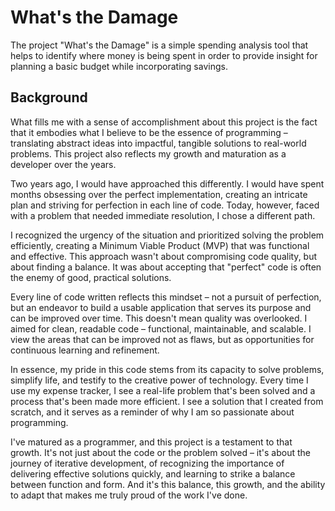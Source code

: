 # What's the Damage
The project "What's the Damage" is a simple spending analysis tool that helps to identify where money is being spent in order to provide insight for planning a basic budget while incorporating savings.

## Background
What fills me with a sense of accomplishment about this project is the fact that it embodies what I believe to be the essence of programming – translating abstract ideas into impactful, tangible solutions to real-world problems. This project also reflects my growth and maturation as a developer over the years.

Two years ago, I would have approached this differently. I would have spent months obsessing over the perfect implementation, creating an intricate plan and striving for perfection in each line of code. Today, however, faced with a problem that needed immediate resolution, I chose a different path.

I recognized the urgency of the situation and prioritized solving the problem efficiently, creating a Minimum Viable Product (MVP) that was functional and effective. This approach wasn't about compromising code quality, but about finding a balance. It was about accepting that "perfect" code is often the enemy of good, practical solutions.

Every line of code written reflects this mindset – not a pursuit of perfection, but an endeavor to build a usable application that serves its purpose and can be improved over time. This doesn't mean quality was overlooked. I aimed for clean, readable code – functional, maintainable, and scalable. I view the areas that can be improved not as flaws, but as opportunities for continuous learning and refinement.

In essence, my pride in this code stems from its capacity to solve problems, simplify life, and testify to the creative power of technology. Every time I use my expense tracker, I see a real-life problem that's been solved and a process that's been made more efficient. I see a solution that I created from scratch, and it serves as a reminder of why I am so passionate about programming.

I've matured as a programmer, and this project is a testament to that growth. It's not just about the code or the problem solved – it's about the journey of iterative development, of recognizing the importance of delivering effective solutions quickly, and learning to strike a balance between function and form. And it's this balance, this growth, and the ability to adapt that makes me truly proud of the work I've done.
